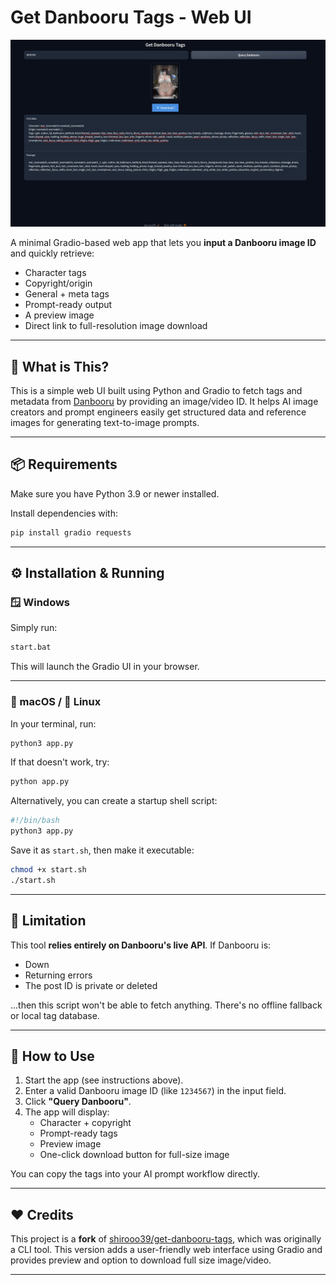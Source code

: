 # Get Danbooru Tags - Web UI

![Web UI Screenshot](./Screenshot.jpg)

A minimal Gradio-based web app that lets you **input a Danbooru image ID** and quickly retrieve:
- Character tags  
- Copyright/origin  
- General + meta tags  
- Prompt-ready output  
- A preview image  
- Direct link to full-resolution image download  


---

## 🧠 What is This?

This is a simple web UI built using Python and Gradio to fetch tags and metadata from [Danbooru](https://danbooru.donmai.us) by providing an image/video ID. It helps AI image creators and prompt engineers easily get structured data and reference images for generating text-to-image prompts.

---

## 📦 Requirements

Make sure you have Python 3.9 or newer installed.

Install dependencies with:

```bash
pip install gradio requests
```

---

## ⚙️ Installation & Running

### 🪟 Windows

Simply run:

```bash
start.bat
```

This will launch the Gradio UI in your browser.

---

### 🍎 macOS / 🐧 Linux

In your terminal, run:

```bash
python3 app.py
```

If that doesn't work, try:

```bash
python app.py
```

Alternatively, you can create a startup shell script:

```bash
#!/bin/bash
python3 app.py
```

Save it as `start.sh`, then make it executable:

```bash
chmod +x start.sh
./start.sh
```

---

## 🚧 Limitation

This tool **relies entirely on Danbooru's live API**. If Danbooru is:
- Down  
- Returning errors  
- The post ID is private or deleted  

...then this script won't be able to fetch anything. There's no offline fallback or local tag database.

---

## 📖 How to Use

1. Start the app (see instructions above).
2. Enter a valid Danbooru image ID (like `1234567`) in the input field.
3. Click **"Query Danbooru"**.
4. The app will display:
   - Character + copyright
   - Prompt-ready tags
   - Preview image
   - One-click download button for full-size image

You can copy the tags into your AI prompt workflow directly.

---

## ❤️ Credits

This project is a **fork** of [shirooo39/get-danbooru-tags](https://github.com/shirooo39/get-danbooru-tags), which was originally a CLI tool. This version adds a user-friendly web interface using Gradio and provides preview and option to download full size image/video.

---
